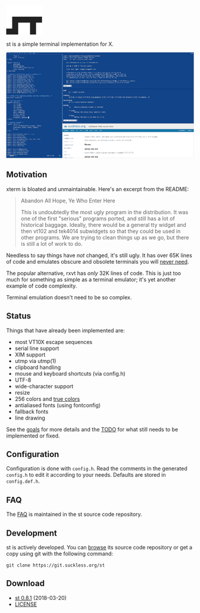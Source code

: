 ![st](st.svg)

st is a simple terminal implementation for X.

[![Screenshot of dwm & st](screenshots/frign-2016-s.png)](screenshots/frign-2016.png)

Motivation
----------
xterm is bloated and unmaintainable. Here's an excerpt from the README:

> Abandon All Hope, Ye Who Enter Here
> 	
> This is undoubtedly the most ugly program in the distribution. It was one of
> the first "serious" programs ported, and still has a lot of historical baggage.
> Ideally, there would be a general tty widget and then vt102 and tek4014
> subwidgets so that they could be used in other programs.  We are trying to
> clean things up as we go, but there is still a lot of work to do.

Needless to say things have *not* changed, it's still ugly. It has over 65K
lines of code and emulates obscure and obsolete terminals you will [never
need](http://www.science.uva.nl/museum/tek4014.php).

The popular alternative, rxvt has *only* 32K lines of code. This is just too
much for something as simple as a terminal emulator; it's yet another example
of code complexity.

Terminal emulation doesn't need to be so complex.

Status
------
Things that have already been implemented are:

* most VT10X escape sequences
* serial line support
* XIM support
* utmp via utmp(1)
* clipboard handling
* mouse and keyboard shortcuts (via config.h)
* UTF-8
* wide-character support
* resize
* 256 colors and [true colors](https://gist.github.com/XVilka/8346728)
* antialiased fonts (using fontconfig)
* fallback fonts
* line drawing

See the [goals](//st.suckless.org/goals) for more details and the
[TODO](//git.suckless.org/st/plain/TODO) for what still needs to be
implemented or fixed.

Configuration
-------------
Configuration is done with `config.h`. Read the comments in the generated
`config.h` to edit it according to your needs. Defaults are stored in
`config.def.h`.

FAQ
---
The [FAQ](//git.suckless.org/st/plain/FAQ) is maintained in the st source code
repository.

Development
-----------
st is actively developed. You can [browse](//git.suckless.org/st) its source
code repository or get a copy using git with the following command:

	git clone https://git.suckless.org/st

Download
--------
* [st 0.8.1](//dl.suckless.org/st/st-0.8.1.tar.gz) (2018-03-20)
* [LICENSE](//git.suckless.org/st/plain/LICENSE)

